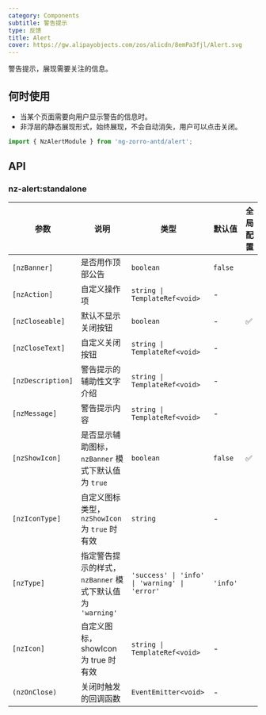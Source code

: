 ```yaml
---
category: Components
subtitle: 警告提示
type: 反馈
title: Alert
cover: https://gw.alipayobjects.com/zos/alicdn/8emPa3fjl/Alert.svg
---
```


警告提示，展现需要关注的信息。

## 何时使用

- 当某个页面需要向用户显示警告的信息时。
- 非浮层的静态展现形式，始终展现，不会自动消失，用户可以点击关闭。

```ts
import { NzAlertModule } from 'ng-zorro-antd/alert';
```

## API

### nz-alert:standalone

| 参数 | 说明 | 类型 | 默认值 | 全局配置 |
| --- | --- | --- | --- | --- |
| `[nzBanner]` | 是否用作顶部公告 | `boolean` | `false` |
| `[nzAction]` | 自定义操作项 | `string \| TemplateRef<void>` | - |
| `[nzCloseable]` | 默认不显示关闭按钮 | `boolean` | - | ✅ |
| `[nzCloseText]` | 自定义关闭按钮 | `string \| TemplateRef<void>` | - |
| `[nzDescription]` | 警告提示的辅助性文字介绍 | `string \| TemplateRef<void>` | - |
| `[nzMessage]` | 警告提示内容 | `string \| TemplateRef<void>` | - |
| `[nzShowIcon]` | 是否显示辅助图标，`nzBanner` 模式下默认值为 `true` | `boolean` | `false` | ✅ |
| `[nzIconType]` | 自定义图标类型，`nzShowIcon` 为 `true` 时有效 | `string` | - |
| `[nzType]` | 指定警告提示的样式，`nzBanner` 模式下默认值为 `'warning'` | `'success' \| 'info' \| 'warning' \| 'error'` | `'info'` |
| `[nzIcon]` | 自定义图标，showIcon 为 true 时有效 | `string \| TemplateRef<void>` | - |
| `(nzOnClose)` | 关闭时触发的回调函数 | `EventEmitter<void>` | - |
